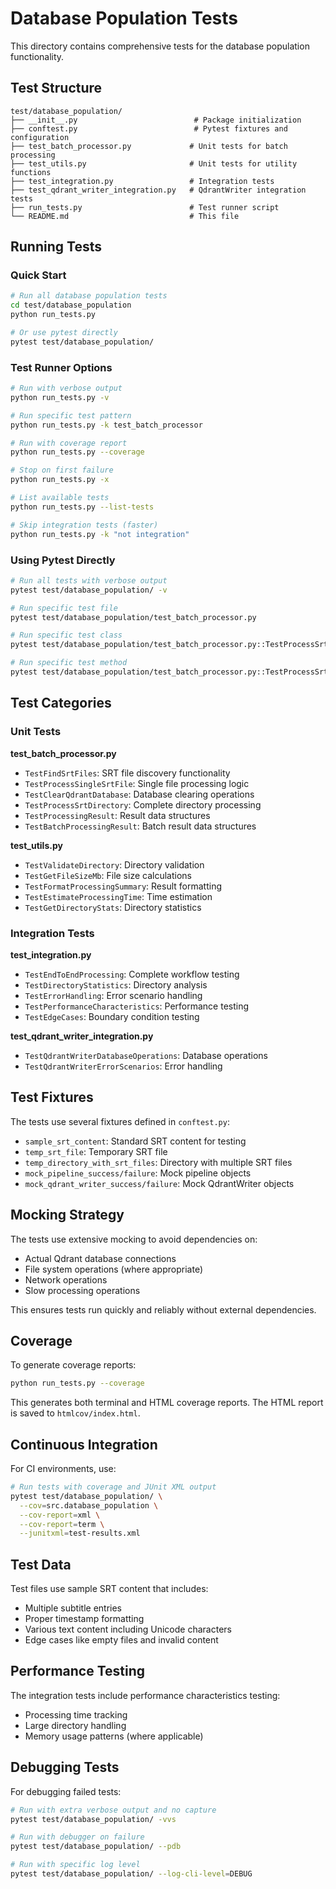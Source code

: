 # Database Population Tests

This directory contains comprehensive tests for the database population functionality.

## Test Structure

```
test/database_population/
├── __init__.py                          # Package initialization
├── conftest.py                          # Pytest fixtures and configuration
├── test_batch_processor.py             # Unit tests for batch processing
├── test_utils.py                       # Unit tests for utility functions
├── test_integration.py                 # Integration tests
├── test_qdrant_writer_integration.py   # QdrantWriter integration tests
├── run_tests.py                        # Test runner script
└── README.md                           # This file
```

## Running Tests

### Quick Start

```bash
# Run all database population tests
cd test/database_population
python run_tests.py

# Or use pytest directly
pytest test/database_population/
```

### Test Runner Options

```bash
# Run with verbose output
python run_tests.py -v

# Run specific test pattern
python run_tests.py -k test_batch_processor

# Run with coverage report
python run_tests.py --coverage

# Stop on first failure
python run_tests.py -x

# List available tests
python run_tests.py --list-tests

# Skip integration tests (faster)
python run_tests.py -k "not integration"
```

### Using Pytest Directly

```bash
# Run all tests with verbose output
pytest test/database_population/ -v

# Run specific test file
pytest test/database_population/test_batch_processor.py

# Run specific test class
pytest test/database_population/test_batch_processor.py::TestProcessSrtDirectory

# Run specific test method
pytest test/database_population/test_batch_processor.py::TestProcessSrtDirectory::test_process_srt_directory_success
```

## Test Categories

### Unit Tests

**test_batch_processor.py**
- `TestFindSrtFiles`: SRT file discovery functionality
- `TestProcessSingleSrtFile`: Single file processing logic
- `TestClearQdrantDatabase`: Database clearing operations
- `TestProcessSrtDirectory`: Complete directory processing
- `TestProcessingResult`: Result data structures
- `TestBatchProcessingResult`: Batch result data structures

**test_utils.py**
- `TestValidateDirectory`: Directory validation
- `TestGetFileSizeMb`: File size calculations
- `TestFormatProcessingSummary`: Result formatting
- `TestEstimateProcessingTime`: Time estimation
- `TestGetDirectoryStats`: Directory statistics

### Integration Tests

**test_integration.py**
- `TestEndToEndProcessing`: Complete workflow testing
- `TestDirectoryStatistics`: Directory analysis
- `TestErrorHandling`: Error scenario handling
- `TestPerformanceCharacteristics`: Performance testing
- `TestEdgeCases`: Boundary condition testing

**test_qdrant_writer_integration.py**
- `TestQdrantWriterDatabaseOperations`: Database operations
- `TestQdrantWriterErrorScenarios`: Error handling

## Test Fixtures

The tests use several fixtures defined in `conftest.py`:

- `sample_srt_content`: Standard SRT content for testing
- `temp_srt_file`: Temporary SRT file
- `temp_directory_with_srt_files`: Directory with multiple SRT files
- `mock_pipeline_success/failure`: Mock pipeline objects
- `mock_qdrant_writer_success/failure`: Mock QdrantWriter objects

## Mocking Strategy

The tests use extensive mocking to avoid dependencies on:
- Actual Qdrant database connections
- File system operations (where appropriate)
- Network operations
- Slow processing operations

This ensures tests run quickly and reliably without external dependencies.

## Coverage

To generate coverage reports:

```bash
python run_tests.py --coverage
```

This generates both terminal and HTML coverage reports. The HTML report is saved to `htmlcov/index.html`.

## Continuous Integration

For CI environments, use:

```bash
# Run tests with coverage and JUnit XML output
pytest test/database_population/ \
  --cov=src.database_population \
  --cov-report=xml \
  --cov-report=term \
  --junitxml=test-results.xml
```

## Test Data

Test files use sample SRT content that includes:
- Multiple subtitle entries
- Proper timestamp formatting
- Various text content including Unicode characters
- Edge cases like empty files and invalid content

## Performance Testing

The integration tests include performance characteristics testing:
- Processing time tracking
- Large directory handling
- Memory usage patterns (where applicable)

## Debugging Tests

For debugging failed tests:

```bash
# Run with extra verbose output and no capture
pytest test/database_population/ -vvs

# Run with debugger on failure
pytest test/database_population/ --pdb

# Run with specific log level
pytest test/database_population/ --log-cli-level=DEBUG
```
